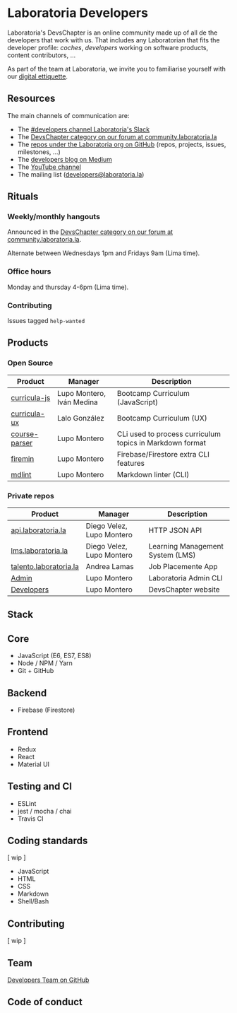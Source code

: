 # Laboratoria Developers

Laboratoria's DevsChapter is an online community made up of all de the
developers that work with us. That includes any Laboratorian that fits the
developer profile: _coches_, _developers_ working on software products, content
contributors, ...

As part of the team at Laboratoria, we invite you to familiarise yourself with
our [digital ettiquette](https://github.com/Laboratoria/etiquette).

## Resources

The main channels of communication are:

* The [#developers channel Laboratoria's Slack](https://laboratoriala.slack.com/messages/C7TE6F4G7/)
* The [DevsChapter category on our forum at community.laboratoria.la](http://community.laboratoria.la/c/devs-chapter)
* The [repos under the Laboratoria org on GitHub](https://github.com/Laboratoria)
  (repos, projects, issues, milestones, ...)
* The [developers blog on Medium](https://medium.com/laboratoria-how-to)
* The [YouTube channel](https://www.youtube.com/channel/UCuWmQYAvytwSl6tqjOxV5Ow)
* The mailing list ([developers@laboratoria.la](mailto:developers@laboratoria.la))

## Rituals

### Weekly/monthly hangouts

Announced in the [DevsChapter category on our forum at community.laboratoria.la](http://community.laboratoria.la/c/devs-chapter).

Alternate between Wednesdays 1pm and Fridays 9am (Lima time).

### Office hours

Monday and thursday 4-6pm (Lima time).

### Contributing

Issues tagged `help-wanted`



## Products

### Open Source

| Product |  Manager  | Description |
|----------|-----------|-------------|
| [curricula-js](https://github.com/Laboratoria/curricula-js) | Lupo Montero, Iván Medina | Bootcamp Curriculum (JavaScript)
| [curricula-ux](https://github.com/Laboratoria/curricula-ux) | Lalo González | Bootcamp Curriculum (UX)
| [course-parser](https://github.com/Laboratoria/course-parser) | Lupo Montero | CLi used to process curriculum topics in Markdown format
| [firemin](firemin) | Lupo Montero | Firebase/Firestore extra CLI features
| [mdlint](mdlint) | Lupo Montero | Markdown linter (CLI)

### Private repos

| Product |  Manager  | Description |
|----------|-----------|-------------|
| [api.laboratoria.la](https://github.com/Laboratoria/api.laboratoria.la) | Diego Velez, Lupo Montero | HTTP JSON API
| [lms.laboratoria.la](https://github.com/Laboratoria/lms.laboratoria.la) | Diego Velez, Lupo Montero | Learning Management System (LMS)
| [talento.laboratoria.la](https://github.com/Laboratoria/talento.laboratoria.la) | Andrea Lamas | Job Placemente App
| [Admin](https://github.com/Laboratoria/admin) | Lupo Montero | Laboratoria Admin CLI
| [Developers](https://github.com/Laboratoria/developers) | Lupo Montero | DevsChapter website

## Stack

## Core

* JavaScript (E6, ES7, ES8)
* Node / NPM / Yarn
* Git + GitHub

## Backend

* Firebase (Firestore)

## Frontend

* Redux
* React
* Material UI

## Testing and CI

* ESLint
* jest / mocha / chai
* Travis CI

## Coding standards

[ wip ]

* JavaScript
* HTML
* CSS
* Markdown
* Shell/Bash

## Contributing

[ wip ]

## Team

[Developers Team on GitHub](https://github.com/orgs/Laboratoria/teams/developers/members)

## Code of conduct
